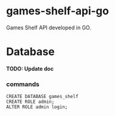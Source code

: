 # games-shelf-api-go

Games Shelf API developed in GO.


# Database

#### TODO: Update doc

### commands

    CREATE DATABASE games_shelf
    CREATE ROLE admin;
    ALTER ROLE admin login;
  
